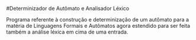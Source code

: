 #Determinizador de Autômato e Analisador Léxico

Programa referente à construção e determinização de um autômato para a matéria de Linguagens Formais e Autômatos agora estendido para ser feita também a análise léxica em cima de uma entrada.
